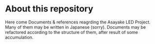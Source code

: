 # About this repository
Here come Documents &amp; references reagrding the Asayake LED Project. Many of them may be written in Japanese (sorry).
Documents may be refactored according to the structure of them, after result of some accumulation.
